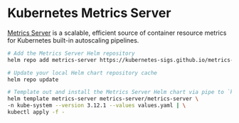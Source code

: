 # Kubernetes Metrics Server

[Metrics Server](https://github.com/kubernetes-sigs/metrics-server) is a scalable, efficient source of container resource metrics for Kubernetes built-in autoscaling pipelines.

```bash
# Add the Metrics Server Helm repository
helm repo add metrics-server https://kubernetes-sigs.github.io/metrics-server/

# Update your local Helm chart repository cache
helm repo update

# Template out and install the Metrics Server Helm chart via pipe to `kubectl apply`
helm template metrics-server metrics-server/metrics-server \
-n kube-system --version 3.12.1 --values values.yaml | \
kubectl apply -f -
```
